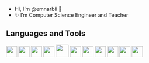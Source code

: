 -  Hi, I’m @emnarbii 👋
- ✨ I’m Computer Science Engineer and Teacher
## Languages and Tools
<img src="https://github.com/user-attachments/assets/84430374-e6be-46fb-8951-38ee36ebf212" width="30">
<img src="https://github.com/user-attachments/assets/0b6fae1b-382d-4f64-a051-f73f7d361d4f" width="30">
<img src="https://github.com/user-attachments/assets/3befdcd7-ab91-4db5-81dd-46bccde067f9" width="30">
<img src="https://github.com/user-attachments/assets/c27a16bc-e8c4-46ee-a194-27efb5c0ffcd" width="30">
<img src="https://github.com/user-attachments/assets/addd2a8d-8b62-4436-986f-9212b50af215" width="35">
<img src="https://github.com/user-attachments/assets/f6b7465e-74d4-414e-82e5-15ded0d0cbe9" width="30">
<img src="https://github.com/user-attachments/assets/d4e7a81d-560e-46c2-986e-73b348e433da" width="30">
<img src="https://github.com/user-attachments/assets/df6b270b-97fe-4b4c-9303-f678f255019a" width="30">
<img src="https://github.com/user-attachments/assets/9ac443ae-69ec-4480-a1f6-967f4a6aa582" width="30">
<img src="https://github.com/user-attachments/assets/cd2fbf43-93d4-449b-8a3c-21de02054c3a" width="30">
<img src="https://github.com/user-attachments/assets/fb369fe2-597f-4b28-92f8-7f8cc742c365" width="30">


  













<!---
emnarbii/emnarbii is a ✨ special ✨ repository because its `README.md` (this file) appears on your GitHub profile.
You can click the Preview link to take a look at your changes.
--->
